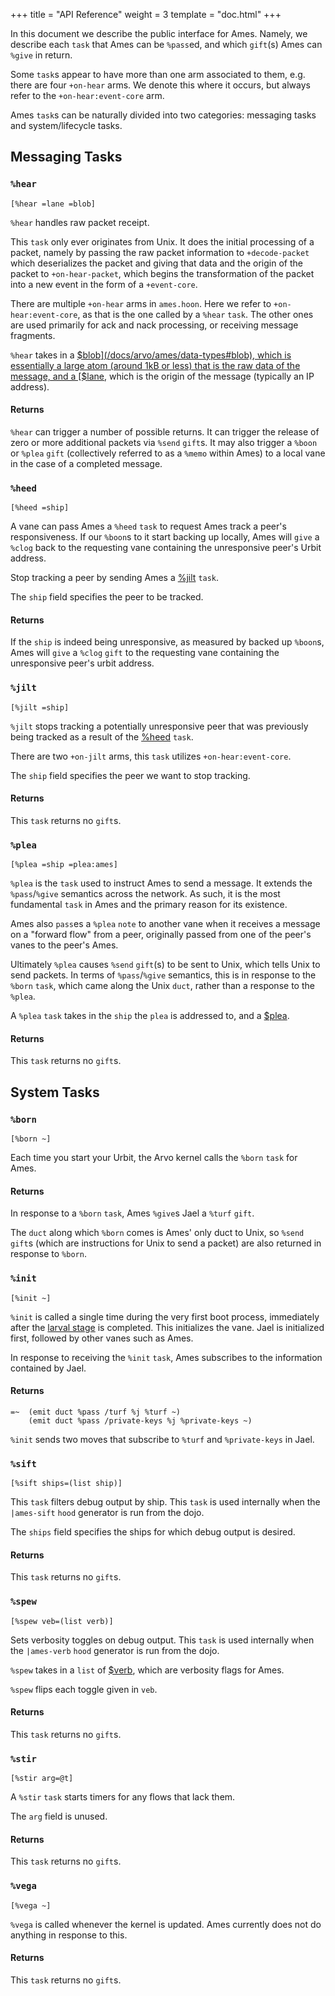 +++
title = "API Reference"
weight = 3
template = "doc.html"
+++

In this document we describe the public interface for Ames. Namely, we describe
each `task` that Ames can be `%pass`ed, and which `gift`(s) Ames can `%give` in return.

Some `task`s appear to have more than one arm associated to them, e.g. there are
four `+on-hear` arms. We denote this where it occurs, but always refer to the
`+on-hear:event-core` arm.

Ames `task`s can be naturally divided into two categories: messaging tasks and
system/lifecycle tasks.

## Messaging Tasks

### `%hear`

```hoon
[%hear =lane =blob]
```

`%hear` handles raw packet receipt.

This `task` only ever originates from Unix. It does the initial processing of a packet, namely by passing the raw packet information to `+decode-packet` which deserializes the packet and giving that data and the origin of the packet to `+on-hear-packet`, which begins the transformation of the packet into a new event in the form of a `+event-core`.

There are multiple `+on-hear` arms in `ames.hoon`. Here we refer to `+on-hear:event-core`, as that is the one called by a `%hear` `task`. The other ones are used primarily for ack and nack processing, or receiving message fragments.

`%hear` takes in a [$blob](/docs/arvo/ames/data-types#blob), which is essentially a large atom (around 1kB or less) that is the raw data of the message, and a [$lane](/docs/arvo/ames/data-types#lane), which is the origin of the message (typically an IP address).

#### Returns

`%hear` can trigger a number of possible returns. It can trigger the release of zero or more additional packets via `%send` `gift`s. It may also trigger a `%boon` or `%plea` `gift` (collectively referred to as a `%memo` within Ames) to a local vane in the case of a completed message.

### `%heed`

```hoon
[%heed =ship]
```

A vane can pass Ames a `%heed` `task` to request Ames track a peer's responsiveness. If our `%boon`s to it start backing up locally, Ames will `give` a `%clog` back to the requesting vane containing the unresponsive peer's Urbit address.

Stop tracking a peer by sending Ames a [%jilt](#jilt) `task`.

The `ship` field specifies the peer to be tracked.

#### Returns

If the `ship` is indeed being unresponsive, as measured by backed up `%boon`s,
Ames will `give` a `%clog` `gift` to the requesting vane containing the
unresponsive peer's urbit address.

### `%jilt`

```hoon
[%jilt =ship]
```

`%jilt` stops tracking a potentially unresponsive peer that was previously being
tracked as a result of the [%heed](#heed) `task`.

There are two `+on-jilt` arms, this `task` utilizes `+on-hear:event-core`.

The `ship` field specifies the peer we want to stop tracking.

#### Returns

This `task` returns no `gift`s.

### `%plea`

```hoon
[%plea =ship =plea:ames]
```

`%plea` is the `task` used to instruct Ames to send a message. It extends the
`%pass`/`%give` semantics across the network. As such, it is the most
fundamental `task` in Ames and the primary reason for its existence.

Ames also `pass`es a `%plea` `note` to another vane when it receives a message on a
"forward flow" from a peer, originally passed from one of the peer's vanes to the
peer's Ames.

Ultimately `%plea` causes `%send` `gift`(s) to be sent to Unix, which tells
Unix to send packets. In terms of `%pass`/`%give` semantics, this is in
response to the `%born` `task`, which came along the Unix `duct`, rather than a
response to the `%plea`.

A `%plea` `task` takes in the `ship` the `plea` is addressed to, and a [$plea](/docs/arvo/ames/data-types.md#plea).

#### Returns

This `task` returns no `gift`s.

## System Tasks

### `%born`

```hoon
[%born ~]
```

Each time you start your Urbit, the Arvo kernel calls the `%born` `task` for Ames.

#### Returns

In response to a `%born` `task`, Ames `%give`s Jael a `%turf` `gift`.

The `duct` along which `%born` comes is Ames' only duct to Unix, so `%send`
`gift`s (which are instructions for Unix to send a packet) are also returned in
response to `%born`.

### `%init`

```hoon
[%init ~]
```

`%init` is called a single time during the very first boot process, immediately
after the [larval stage](/docs/arvo/overview#larval-stage-core)
is completed. This initializes the vane. Jael is initialized first, followed by
other vanes such as Ames.

In response to receiving the `%init` `task`, Ames subscribes to the information
contained by Jael.

#### Returns

```hoon
=~  (emit duct %pass /turf %j %turf ~)
    (emit duct %pass /private-keys %j %private-keys ~)
```

`%init` sends two moves that subscribe to `%turf` and `%private-keys` in Jael.

### `%sift`

```hoon
[%sift ships=(list ship)]
```

This `task` filters debug output by ship. This `task` is used internally when the `|ames-sift` `hood` generator is run from the dojo.

The `ships` field specifies the ships for which debug output is desired.

#### Returns

This `task` returns no `gift`s.

### `%spew`

```hoon
[%spew veb=(list verb)]
```

Sets verbosity toggles on debug output. This `task` is used internally when the `|ames-verb` `hood` generator is run from the dojo.

`%spew` takes in a `list` of [$verb](/docs/arvo/ames/data-types#verb), which are verbosity flags for Ames.

`%spew` flips each toggle given in `veb`.

#### Returns

This `task` returns no `gift`s.

### `%stir`

```hoon
[%stir arg=@t]
```

A `%stir` `task` starts timers for any flows that lack them.

The `arg` field is unused.

#### Returns

This `task` returns no `gift`s.

### `%vega`

```hoon
[%vega ~]
```

`%vega` is called whenever the kernel is updated. Ames currently does not do
anything in response to this.

#### Returns

This `task` returns no `gift`s.
